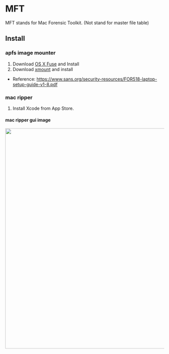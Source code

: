 # MFT
MFT stands for Mac Forensic Toolkit. (Not stand for master file table)

## Install

### apfs image mounter
1. Download [OS X Fuse](http://osxfuse.github.io/) and Install
2. Download [xmount](https://www.pinguin.lu/xmount) and install

- Reference: https://www.sans.org/security-resources/FOR518-laptop-setup-guide-v1-8.pdf 

### mac ripper
1. Install Xcode from App Store.

#### mac ripper gui image
<img src="imgs/mac_ripper_usage_1.gif" width="700">

